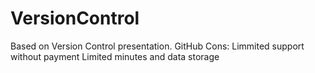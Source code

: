 # VersionControl
Based on Version Control presentation.
GitHub
Cons:
Limmited support without payment
Limited minutes and data storage
